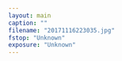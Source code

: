 ```yaml
---
layout: main
caption: ""
filename: "20171116223035.jpg"
fstop: "Unknown"
exposure: "Unknown"
---
```

